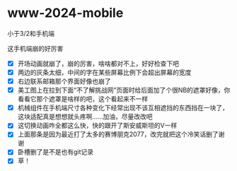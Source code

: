 # www-2024-mobile
小于3/2和手机端

这手机端崩的好厉害
- [x] 开场动画就崩了，崩的厉害，啥啥都对不上，好好检查下吧
- [x] 两边的灰条太细，中间的字在某些屏幕比例下会超出屏幕的宽度
- [x] 右边联系邮箱那个界面好像也崩了
- [x] 美工图上在拉到下面“不了解挑战网”页面时给后面加了个很NB的遮罩好像，你看看它那个遮罩是啥样的吧，这个看起来不一样
- [x] 机械组件在手机端尺寸各种变化下经常出现不该互相遮挡的东西挡在一块了，这块适配真是想想就头疼啊……加油，尽量改改吧
- [x] 这切换动画咋全都这么快，快的跟开了斯安威斯坦的V一样
- [x] 上面那条是因为最近打了太多的赛博朋克2077，改完就把这个冷笑话删了谢谢
- [x] 卧槽删了是不是也有git记录
- [x] 草！